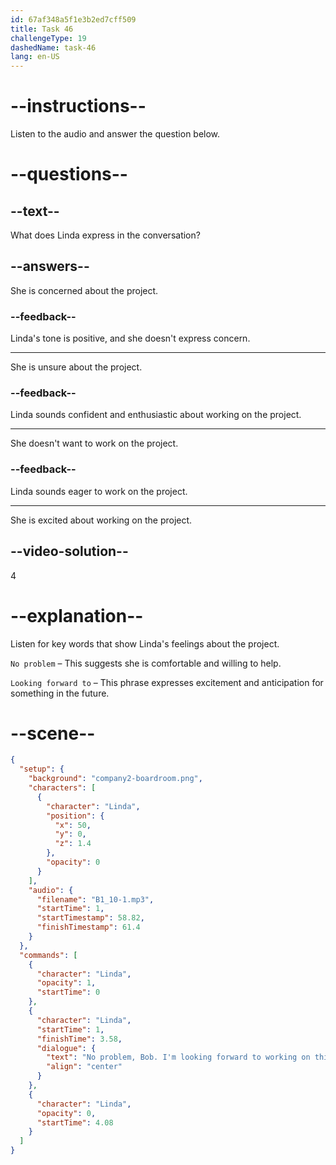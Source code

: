 ```yaml
---
id: 67af348a5f1e3b2ed7cff509
title: Task 46
challengeType: 19
dashedName: task-46
lang: en-US
---
```


<!-- (audio) Linda: No problem, Bob. I'm looking forward to working on this project. -->

# --instructions--

Listen to the audio and answer the question below.

# --questions--

## --text--

What does Linda express in the conversation?

## --answers--

She is concerned about the project.

### --feedback--

Linda's tone is positive, and she doesn't express concern.

---

She is unsure about the project.

### --feedback--

Linda sounds confident and enthusiastic about working on the project.

---

She doesn't want to work on the project.

### --feedback--

Linda sounds eager to work on the project.

---

She is excited about working on the project.

## --video-solution--

4

# --explanation--  

Listen for key words that show Linda's feelings about the project.  

`No problem` – This suggests she is comfortable and willing to help. 

`Looking forward to` – This phrase expresses excitement and anticipation for something in the future.

# --scene--

```json
{
  "setup": {
    "background": "company2-boardroom.png",
    "characters": [
      {
        "character": "Linda",
        "position": {
          "x": 50,
          "y": 0,
          "z": 1.4
        },
        "opacity": 0
      }
    ],
    "audio": {
      "filename": "B1_10-1.mp3",
      "startTime": 1,
      "startTimestamp": 58.82,
      "finishTimestamp": 61.4
    }
  },
  "commands": [
    {
      "character": "Linda",
      "opacity": 1,
      "startTime": 0
    },
    {
      "character": "Linda",
      "startTime": 1,
      "finishTime": 3.58,
      "dialogue": {
        "text": "No problem, Bob. I'm looking forward to working on this project.",
        "align": "center"
      }
    },
    {
      "character": "Linda",
      "opacity": 0,
      "startTime": 4.08
    }
  ]
}
```
